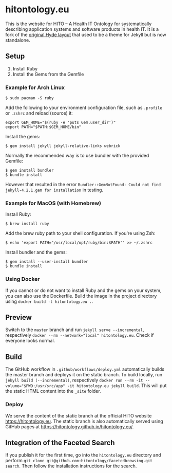 # hitontology.eu

This is the website for HITO – A Health IT Ontology for systematically describing application systems and software products in health IT.
It is a fork of the [original Hyde layout](https://github.com/poole/hyde) that used to be a theme for Jekyll but is now standalone.

## Setup
1. Install Ruby
2. Install the Gems from the Gemfile

### Example for Arch Linux

    $ sudo pacman -S ruby

Add the following to your environment configuration file, such as `.profile` or `.zshrc` and reload (source) it:

    export GEM_HOME="$(ruby -e 'puts Gem.user_dir')"
    export PATH="$PATH:$GEM_HOME/bin"

Install the gems:

    $ gem install jekyll jekyll-relative-links webrick

Normally the recommended way is to use bundler with the provided Gemfile:

    $ gem install bundler
    $ bundle install

However that resulted in the error `Bundler::GemNotFound: Could not find jekyll-4.2.1.gem for installation` in testing.

### Example for MacOS (with Homebrew)

Install Ruby:

    $ brew install ruby

Add the brew ruby path to your shell configuration.
If you're using Zsh:

    $ echo 'export PATH="/usr/local/opt/ruby/bin:$PATH"' >> ~/.zshrc

Install bundler and the gems:

    $ gem install --user-install bundler
    $ bundle install

### Using Docker
If you cannot or do not want to install Ruby and the gems on your system, you can also use the Dockerfile.
Build the image in the project directory using `docker build -t hitontology.eu .`.

## Preview
Switch to the `master` branch and run `jekyll serve --incremental`, respectively `docker --rm --network="local" hitontology.eu`.
Check if everyone looks normal.

## Build
The GitHub workflow in `.github/workflows/deploy.yml` automatically builds the master branch and deploys it on the static branch.
To build locally, run `jekyll build (--incremental)`, respectively `docker run --rm -it --volume="$PWD:/usr/src/app" -it hitontology.eu jekyll build`.
This will put the static HTML content into the `_site` folder.

### Deploy
We serve the content of the static branch at the official HITO website <https://hitontology.eu>.
The static branch is also automatically served using GitHub pages at <https://hitontology.github.io/hitontology.eu/>.

## Integration of the Faceted Search
If you publish it for the first time, go into the `hitontology.eu` directory and perform `git clone git@github.com:hitontology/facetedbrowsing.git search`. Then follow the installation instructions for the search.

